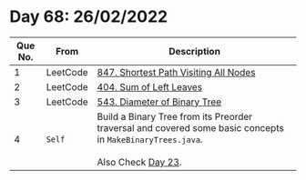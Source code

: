 # Day 68: 26/02/2022

| Que No. | From | Description |
| --- | --- | --- |
| 1 | LeetCode | [847. Shortest Path Visiting All Nodes](https://leetcode.com/problems/shortest-path-visiting-all-nodes/) |
| 2 | LeetCode | [404. Sum of Left Leaves](https://leetcode.com/problems/sum-of-left-leaves/) |
| 3 | LeetCode | [543. Diameter of Binary Tree](https://leetcode.com/problems/diameter-of-binary-tree/) |
| 4 | `Self` | Build a Binary Tree from its Preorder traversal and covered some basic concepts in `MakeBinaryTrees.java`. <br><br>Also Check [Day 23](https://github.com/Yashrajsingh2001/365DaysOfCode/tree/main/January%202022/Day%2023). |
